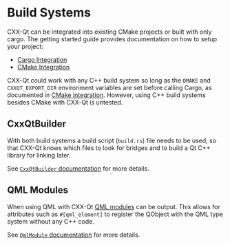 <!--
SPDX-FileCopyrightText: 2022 Klarälvdalens Datakonsult AB, a KDAB Group company <info@kdab.com>
SPDX-FileContributor: Andrew Hayzen <andrew.hayzen@kdab.com>

SPDX-License-Identifier: MIT OR Apache-2.0
-->

# Build Systems

CXX-Qt can be integrated into existing CMake projects or built with only cargo. The getting started guide provides documentation on how to setup your project:

  * [Cargo Integration](../getting-started/4-cargo-executable.md)
  * [CMake Integration](../getting-started/5-cmake-integration.md)

CXX-Qt could work with any C++ build system so long as the `QMAKE` and `CXXQT_EXPORT_DIR` environment variables are set before calling Cargo,
as documented in [CMake integration](../getting-started/5-cmake-integration.md). However, using C++ build systems besides CMake with CXX-Qt is untested.

## CxxQtBuilder

With both build systems a build script (`build.rs`) file needs to be used,
so that CXX-Qt knows which files to look for bridges and to build a Qt C++ library for linking later.

See [`CxxQtBuilder` documentation](https://docs.rs/cxx-qt-build/latest/cxx_qt_build/struct.CxxQtBuilder.html) for more details.

## QML Modules

When using QML with CXX-Qt [QML modules](https://doc.qt.io/qt-6/qtqml-writing-a-module.html) can be output.
This allows for attributes such as `#[qml_element]` to register the QObject with the QML type system without any C++ code.

See [`QmlModule` documentation](https://docs.rs/cxx-qt-build/latest/cxx_qt_build/struct.QmlModule.html) for more details.

